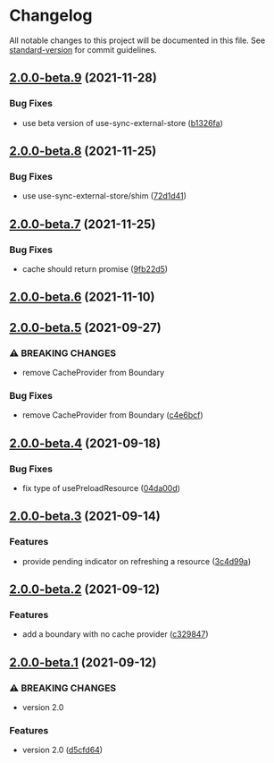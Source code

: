 # Changelog

All notable changes to this project will be documented in this file. See [standard-version](https://github.com/conventional-changelog/standard-version) for commit guidelines.

## [2.0.0-beta.9](https://github.com/ecomfe/react-suspense-boundary/compare/v2.0.0-beta.8...v2.0.0-beta.9) (2021-11-28)


### Bug Fixes

* use beta version of use-sync-external-store ([b1326fa](https://github.com/ecomfe/react-suspense-boundary/commit/b1326faae5454be80a1579613b6f581ee584d02c))

## [2.0.0-beta.8](https://github.com/ecomfe/react-suspense-boundary/compare/v2.0.0-beta.7...v2.0.0-beta.8) (2021-11-25)


### Bug Fixes

* use use-sync-external-store/shim ([72d1d41](https://github.com/ecomfe/react-suspense-boundary/commit/72d1d4139f0b679d8545296b6980e5244190bbcf))

## [2.0.0-beta.7](https://github.com/ecomfe/react-suspense-boundary/compare/v2.0.0-beta.6...v2.0.0-beta.7) (2021-11-25)


### Bug Fixes

* cache should return promise ([9fb22d5](https://github.com/ecomfe/react-suspense-boundary/commit/9fb22d5f4cae5da466e002eb7bd5f9ba64196f83))

## [2.0.0-beta.6](https://github.com/ecomfe/react-suspense-boundary/compare/v2.0.0-beta.5...v2.0.0-beta.6) (2021-11-10)

## [2.0.0-beta.5](https://github.com/ecomfe/react-suspense-boundary/compare/v2.0.0-beta.4...v2.0.0-beta.5) (2021-09-27)


### ⚠ BREAKING CHANGES

* remove CacheProvider from Boundary

### Bug Fixes

* remove CacheProvider from Boundary ([c4e6bcf](https://github.com/ecomfe/react-suspense-boundary/commit/c4e6bcf08ed5fff937ecf00ef9378572e1a40051))

## [2.0.0-beta.4](https://github.com/ecomfe/react-suspense-boundary/compare/v2.0.0-beta.3...v2.0.0-beta.4) (2021-09-18)


### Bug Fixes

* fix type of usePreloadResource ([04da00d](https://github.com/ecomfe/react-suspense-boundary/commit/04da00dbe2dd24fd20b3fa4dfb171530dcfacb33))

## [2.0.0-beta.3](https://github.com/ecomfe/react-suspense-boundary/compare/v2.0.0-beta.2...v2.0.0-beta.3) (2021-09-14)


### Features

* provide pending indicator on refreshing a resource ([3c4d99a](https://github.com/ecomfe/react-suspense-boundary/commit/3c4d99ac6081cdd7704eb9783ca898f1f41e4f14))

## [2.0.0-beta.2](https://github.com/ecomfe/react-suspense-boundary/compare/v2.0.0-beta.1...v2.0.0-beta.2) (2021-09-12)


### Features

* add a boundary with no cache provider ([c329847](https://github.com/ecomfe/react-suspense-boundary/commit/c32984738b1f8f704cc6d7dd22a4185a9e312d68))

## [2.0.0-beta.1](https://github.com/ecomfe/react-suspense-boundary/compare/v1.2.2...v2.0.0-beta.1) (2021-09-12)


### ⚠ BREAKING CHANGES

* version 2.0

### Features

* version 2.0 ([d5cfd64](https://github.com/ecomfe/react-suspense-boundary/commit/d5cfd64e3b065cf7c38be38d43da04b17e987b62))
